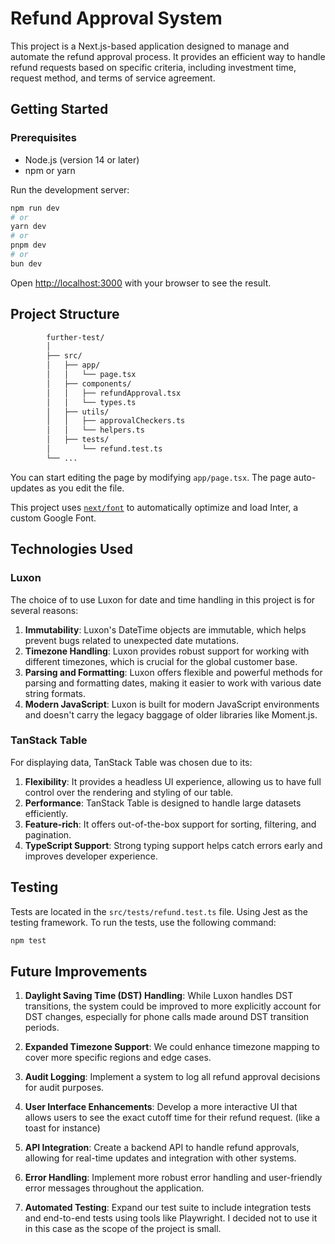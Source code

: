 # Refund Approval System

This project is a Next.js-based application designed to manage and automate the refund approval process. It provides an efficient way to handle refund requests based on specific criteria, including investment time, request method, and terms of service agreement.


## Getting Started

### Prerequisites

- Node.js (version 14 or later)
- npm or yarn

Run the development server:

```bash
npm run dev
# or
yarn dev
# or
pnpm dev
# or
bun dev
```

Open [http://localhost:3000](http://localhost:3000) with your browser to see the result.

## Project Structure

```bash
        further-test/
        │
        ├── src/
        │   ├── app/
        │   │   └── page.tsx
        │   ├── components/
        │   │   ├── refundApproval.tsx
        │   │   └── types.ts
        │   ├── utils/
        │   │   ├── approvalCheckers.ts
        │   │   └── helpers.ts
        │   ├── tests/
        │       └── refund.test.ts
        └── ...
```

You can start editing the page by modifying `app/page.tsx`. The page auto-updates as you edit the file.

This project uses [`next/font`](https://nextjs.org/docs/basic-features/font-optimization) to automatically optimize and load Inter, a custom Google Font.

## Technologies Used

### Luxon

The choice of to use Luxon for date and time handling in this project is for several reasons:

1. **Immutability**: Luxon's DateTime objects are immutable, which helps prevent bugs related to unexpected date mutations.
2. **Timezone Handling**: Luxon provides robust support for working with different timezones, which is crucial for the global customer base.
3. **Parsing and Formatting**: Luxon offers flexible and powerful methods for parsing and formatting dates, making it easier to work with various date string formats.
4. **Modern JavaScript**: Luxon is built for modern JavaScript environments and doesn't carry the legacy baggage of older libraries like Moment.js.

### TanStack Table

For displaying data, TanStack Table was chosen due to its:

1. **Flexibility**: It provides a headless UI experience, allowing us to have full control over the rendering and styling of our table.
2. **Performance**: TanStack Table is designed to handle large datasets efficiently.
3. **Feature-rich**: It offers out-of-the-box support for sorting, filtering, and pagination.
4. **TypeScript Support**: Strong typing support helps catch errors early and improves developer experience.

## Testing

Tests are located in the `src/tests/refund.test.ts` file. Using Jest as the testing framework. To run the tests, use the following command:

```bash
npm test
```

## Future Improvements

1. **Daylight Saving Time (DST) Handling**: While Luxon handles DST transitions, the system could be improved to more explicitly account for DST changes, especially for phone calls made around DST transition periods.

2. **Expanded Timezone Support**: We could enhance timezone mapping to cover more specific regions and edge cases.

3. **Audit Logging**: Implement a system to log all refund approval decisions for audit purposes.

4. **User Interface Enhancements**: Develop a more interactive UI that allows users to see the exact cutoff time for their refund request. (like a toast for instance)

5. **API Integration**: Create a backend API to handle refund approvals, allowing for real-time updates and integration with other systems.

6. **Error Handling**: Implement more robust error handling and user-friendly error messages throughout the application.

7. **Automated Testing**: Expand our test suite to include integration tests and end-to-end tests using tools like Playwright. I decided not to use it in this case as the scope of the project is small.
